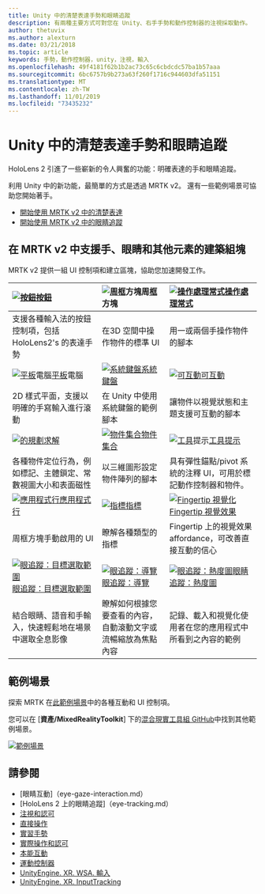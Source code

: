 ```yaml
---
title: Unity 中的清楚表達手勢和眼睛追蹤
description: 有兩種主要方式可對您在 Unity、右手手勢和動作控制器的注視採取動作。
author: thetuvix
ms.author: alexturn
ms.date: 03/21/2018
ms.topic: article
keywords: 手勢，動作控制器，unity，注視，輸入
ms.openlocfilehash: 49f4181f62b1b2ac73c65c6cbdcdc57ba1b57aaa
ms.sourcegitcommit: 6bc6757b9b273a63f260f1716c944603dfa51151
ms.translationtype: MT
ms.contentlocale: zh-TW
ms.lasthandoff: 11/01/2019
ms.locfileid: "73435232"
---
```

# <a name="articulated-hand-and-eye-tracking-in-unity"></a>Unity 中的清楚表達手勢和眼睛追蹤

HoloLens 2 引進了一些嶄新的令人興奮的功能：明確表達的手和眼睛追蹤。

利用 Unity 中的新功能，最簡單的方式是透過 MRTK v2。 還有一些範例場景可協助您開始著手。 

* [開始使用 MRTK v2 中的清楚表達](https://microsoft.github.io/MixedRealityToolkit-Unity/Documentation/InputSystem/HandTracking.html)
* [開始使用 MRTK v2 中的眼睛追蹤](https://microsoft.github.io/MixedRealityToolkit-Unity/Documentation/EyeTracking/EyeTracking_Main.html)


## <a name="building-blocks-supporting-hands-eyes-and-others-in-mrtk-v2"></a>在 MRTK v2 中支援手、眼睛和其他元素的建築組塊

MRTK v2 提供一組 UI 控制項和建立區塊，協助您加速開發工作。 

|  [![按鈕](images/MRTK_Button_Main.png)](https://microsoft.github.io/MixedRealityToolkit-Unity/Documentation/README_Button.html)[按鈕](https://microsoft.github.io/MixedRealityToolkit-Unity/Documentation/README_Button.html) | [![周框](images/MRTK_BoundingBox_Main.png)](https://microsoft.github.io/MixedRealityToolkit-Unity/Documentation/README_BoundingBox.html)方塊周[框](https://microsoft.github.io/MixedRealityToolkit-Unity/Documentation/README_BoundingBox.html)方塊 | [![操作處理常式](images/MRTK_Manipulation_Main.png)](https://microsoft.github.io/MixedRealityToolkit-Unity/Documentation/README_ManipulationHandler.html)[操作處理常式](https://microsoft.github.io/MixedRealityToolkit-Unity/Documentation/README_ManipulationHandler.html) |
|:--- | :--- | :--- |
| 支援各種輸入法的按鈕控制項，包括 HoloLens2's 的表達手勢 | 在3D 空間中操作物件的標準 UI | 用一或兩個手操作物件的腳本 |
|  [![平板](images/MRTK_Slate_Main.png)](https://microsoft.github.io/MixedRealityToolkit-Unity/Documentation/README_Slate.html)電腦[平板](https://microsoft.github.io/MixedRealityToolkit-Unity/Documentation/README_Slate.html)電腦 | [![系統鍵盤](images/MRTK_SystemKeyboard_Main.png)](https://microsoft.github.io/MixedRealityToolkit-Unity/Documentation/README_SystemKeyboard.html)[系統鍵盤](https://microsoft.github.io/MixedRealityToolkit-Unity/Documentation/README_SystemKeyboard.html) | [![可互動](images/InteractableExamples.png)](https://microsoft.github.io/MixedRealityToolkit-Unity/Documentation/README_Interactable.html)[可互動](https://microsoft.github.io/MixedRealityToolkit-Unity/Documentation/README_Interactable.html) |
| 2D 樣式平面，支援以明確的手寫輸入進行滾動 | 在 Unity 中使用系統鍵盤的範例腳本  | 讓物件以視覺狀態和主題支援可互動的腳本 |
|  [![的規劃](images/MRTK_Solver_Main.png)](https://microsoft.github.io/MixedRealityToolkit-Unity/Documentation/README_Solver.html)[求解](https://microsoft.github.io/MixedRealityToolkit-Unity/Documentation/README_Solver.html) | [![物件集合](images/MRTK_ObjectCollection_Main.png)](https://microsoft.github.io/MixedRealityToolkit-Unity/Documentation/README_ManipulationHandler.html)[物件集合](https://microsoft.github.io/MixedRealityToolkit-Unity/Documentation/README_ManipulationHandler.html) | [![工具](images/MRTK_Tooltip_Main.png)](https://microsoft.github.io/MixedRealityToolkit-Unity/Documentation/README_Tooltip.html)提示[工具提示](https://microsoft.github.io/MixedRealityToolkit-Unity/Documentation/README_Tooltip.html) |
| 各種物件定位行為，例如標記、主體鎖定、常數視圖大小和表面磁性 | 以三維圖形設定物件陣列的腳本 | 具有彈性錨點/pivot 系統的注釋 UI，可用於標記動作控制器和物件。 |
|  [![應用程式行](images/MRTK_AppBar_Main.png)](https://microsoft.github.io/MixedRealityToolkit-Unity/Documentation/README_AppBar.html)[應用程式行](https://microsoft.github.io/MixedRealityToolkit-Unity/Documentation/README_AppBar.html) | [![指標](images/MRTK_Pointer_Main.png)](https://microsoft.github.io/MixedRealityToolkit-Unity/Documentation/README_Pointers.html)[指標](https://microsoft.github.io/MixedRealityToolkit-Unity/Documentation/README_Pointers.html) | [![Fingertip 視覺化](images/MRTK_FingertipVisualization_Main.png)](https://microsoft.github.io/MixedRealityToolkit-Unity/Documentation/README_FingertipVisualization.html) [Fingertip 視覺效果](https://microsoft.github.io/MixedRealityToolkit-Unity/Documentation/README_FingertipVisualization.html) |
| 周框方塊手動啟用的 UI | 瞭解各種類型的指標 | Fingertip 上的視覺效果 affordance，可改善直接互動的信心 |
|  [![眼追蹤：目標選取範圍](images/mrtk_et_targetselect.png)](https://microsoft.github.io/MixedRealityToolkit-Unity/Documentation/EyeTracking/EyeTracking_TargetSelection.html)[眼追蹤：目標選取範圍](https://microsoft.github.io/MixedRealityToolkit-Unity/Documentation/EyeTracking/EyeTracking_TargetSelection.html) | [![眼追蹤：導覽](images/mrtk_et_navigation.png)](https://microsoft.github.io/MixedRealityToolkit-Unity/Documentation/EyeTracking/EyeTracking_Navigation.html)[眼追蹤：導覽](https://microsoft.github.io/MixedRealityToolkit-Unity/Documentation/EyeTracking/EyeTracking_Navigation.html) | [![眼追蹤：熱度圖](images/mrtk_et_heatmaps.png)](https://microsoft.github.io/MixedRealityToolkit-Unity/Documentation/EyeTracking/EyeTracking_Visualization.html)[眼睛追蹤：熱度圖](https://microsoft.github.io/MixedRealityToolkit-Unity/Documentation/EyeTracking/EyeTracking_Visualization.html) |
| 結合眼睛、語音和手輸入，快速輕鬆地在場景中選取全息影像 | 瞭解如何根據您要查看的內容，自動滾動文字或流暢縮放為焦點內容| 記錄、載入和視覺化使用者在您的應用程式中所看到之內容的範例 |

## <a name="example-scenes"></a>範例場景
探索 MRTK 在[此範例場景](https://microsoft.github.io/MixedRealityToolkit-Unity/Documentation/README_HandInteractionExamples.html)中的各種互動和 UI 控制項。

您可以在 [**資產/MixedRealityToolkit**] 下的[混合現實工具組 GitHub](https://github.com/Microsoft/MixedRealityToolkit-Unity)中找到其他範例場景。

[![範例場景](images/MRTK_Examples.png)](https://microsoft.github.io/MixedRealityToolkit-Unity/Documentation/README_HandInteractionExamples.html)

## <a name="see-also"></a>請參閱

* [眼睛互動]（eye-gaze-interaction.md）
* [HoloLens 2 上的眼睛追蹤]（eye-tracking.md）
* [注視和認可](gaze-and-commit.md)
* [直接操作](direct-manipulation.md)
* [實習手勢](gaze-and-commit.md#composite-gestures)
* [實際操作和認可](point-and-commit.md)
* [本能互動](interaction-fundamentals.md)
* [運動控制器](motion-controllers.md)
* [UnityEngine. XR. WSA. 輸入](https://docs.unity3d.com/ScriptReference/XR.WSA.Input.InteractionManager.html)
* [UnityEngine. XR. InputTracking](https://docs.unity3d.com/ScriptReference/XR.InputTracking.html)
